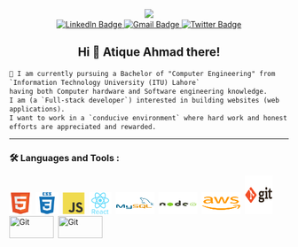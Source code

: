 
<div id="header" align="center">
  <img src="https://media.giphy.com/media/M9gbBd9nbDrOTu1Mqx/giphy.gif" width="100"/>
  <div id="badges">
      <a href="https://www.linkedin.com/in/atiqueahmad/">
        <img src="https://img.shields.io/badge/LinkedIn-blue?style=for-the-badge&logo=linkedin&logoColor=white" alt="LinkedIn Badge"/>
      </a>
      <a href="mailto:aatique987@gmail.com">
        <img src="https://img.shields.io/badge/Gmail-red?style=for-the-badge&logo=gmail&logoColor=white" alt="Gmail Badge"/>
      </a>
      <a href="https://twitter.com/atiqueahmadch">
        <img src="https://img.shields.io/badge/Twitter-blue?style=for-the-badge&logo=twitter&logoColor=white" alt="Twitter Badge"/>
      </a>
      <h2>Hi 👋 Atique Ahmad there! </h2>
   </div>
</div>

```JS
🔭 I am currently pursuing a Bachelor of "Computer Engineering" from `Information Technology University (ITU) Lahore` 
having both Computer hardware and Software engineering knowledge. 
I am (a `Full-stack developer`) interested in building websites (web applications).
I want to work in a `conducive environment` where hard work and honest efforts are appreciated and rewarded.

```

---

### :hammer_and_wrench: Languages and Tools :

<div>
  <img src="https://github.com/devicons/devicon/blob/master/icons/html5/html5-original.svg" title="HTML5" alt="HTML" width="40" height="40"/>&nbsp;
  <img src="https://github.com/devicons/devicon/blob/master/icons/css3/css3-plain-wordmark.svg"  title="CSS3" alt="CSS" width="40" height="40"/>&nbsp;
  <img src="https://github.com/devicons/devicon/blob/master/icons/javascript/javascript-original.svg" title="JavaScript" alt="JavaScript" width="40" height="40"/>&nbsp;
 <img src="https://github.com/devicons/devicon/blob/master/icons/react/react-original-wordmark.svg" title="React" alt="React" width="40" height="40"/>&nbsp;  
  <img src="https://github.com/devicons/devicon/blob/master/icons/mysql/mysql-original-wordmark.svg" title="MySQL"  alt="MySQL" width="70" height="40"/>&nbsp;
  <img src="https://github.com/devicons/devicon/blob/master/icons/nodejs/nodejs-original-wordmark.svg" title="NodeJS" alt="NodeJS" width="70" height="40"/>&nbsp;
  <img src="https://github.com/devicons/devicon/blob/master/icons/amazonwebservices/amazonwebservices-plain-wordmark.svg" title="AWS" alt="AWS" width="70" height="40"/>&nbsp;
  <img src="https://github.com/devicons/devicon/blob/master/icons/git/git-original-wordmark.svg" title="Git" **alt="Git" width="50" height="70"/>&nbsp;
  <img src="https://img.shields.io/badge/github-%23121011.svg?style=for-the-badge&logo=github&logoColor=white" title="Git" **alt="Git" width="80" height="40"/>&nbsp;
  <img src="https://img.shields.io/badge/c++-%2300599C.svg?style=for-the-badge&logo=c%2B%2B&logoColor=white" title="Git" **alt="C++" width="80" height="40"/>&nbsp;
  
</div>




<!--
**Atique22/Atique22** is a ✨ _special_ ✨ repository because its `README.md` (this file) appears on your GitHub profile.
<img src="https://komarev.com/ghpvc/?username=Atique22e&style=flat-square&color=blue" alt=""/>


### <i class="fa fa-gear fa-spin fa-2x" style="color: firebrick"></i> A passionate developer
Here are some ideas to get you started:

- 🔭 I’m currently working on ...
- 🌱 I’m currently learning ...
- 👯 I’m looking to collaborate on ...
- 🤔 I’m looking for help with ...
- 💬 Ask me about ...
- 📫 How to reach me: ...
- 😄 Pronouns: ...
- ⚡ Fun fact: ...
-->
